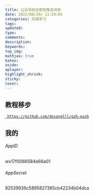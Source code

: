 ```yaml
---
title: 公众号给女朋友推送消息
date: 2022/08/29/ 11:29:05
categories: 后端学习
tags: 
updated: 
type:
comments:
description: 
keywords:
top_img:
mathjax: true
katex:
aside:
aplayer:
highlight_shrink:
sticky: 
cover: 
---
```


## 教程移步

[` https://github.com/desonglll/gzh-push`](https://github.com/desonglll/gzh-push)



## 我的

###### AppID

wx17f0066584e66a01

###### AppSecret

92539936c5895827385cb42234b04dca

